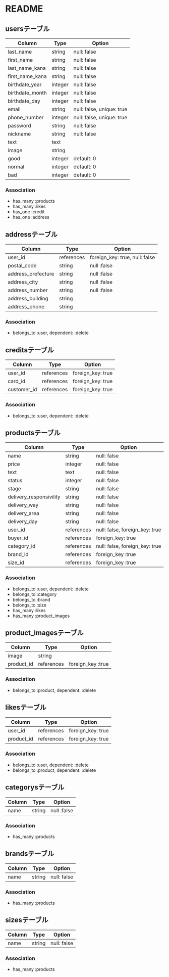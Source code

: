 # README

## usersテーブル

|Column|Type|Option|
|------|----|------|
|last_name|string|null: false|
|first_name|string|null: false|
|last_name_kana|string|null: false|
|first_name_kana|string|null: false|
|birthdate_year|integer|null: false|
|birthdate_month|integer|null: false|
|birthdate_day|integer|null: false|
|email|string|null: false, unique: true|
|phone_number|integer|null: false, unique: true|
|password|string|null: false|
|nickname|string|null: false|
|text|text|
|image|string|
|good|integer|default: 0|
|normal|integer|default: 0|
|bad|integer|default: 0|

### Association
- has_many :products
- has_many :likes
- has_one :credit
- has_one :address

## addressテーブル

|Column|Type|Option|
|------|----|------|
|user_id|references|foreign_key: true, null: false|
|postal_code|string|null :false|
|address_prefecture|string|null :false|
|address_city|string|null :false|
|address_number|string|null :false|
|address_building|string|
|address_phone|string|

### Association
- belongs_to :user, dependent: :delete

## creditsテーブル

|Column|Type|Option|
|------|----|------|
|user_id|references|foreign_key: true|
|card_id|references|foreign_key: true|
|customer_id|references|foreign_key: true|

### Association
- belongs_to :user, dependent: :delete

## productsテーブル

|Column|Type|Option|
|------|----|------|
|name|string|null: false|
|price|integer|null: false|
|text|text|null: false|
|status|integer|null: false|
|stage|string|null: false|
|delivery_responsivility|string|null: false|
|delivery_way|string|null: false|
|delivery_area|string|null: false|
|delivery_day|string|null: false|
|user_id|references|null: false, foreign_key: true|
|buyer_id|references|foreign_key: true|
|category_id|references|null: false, foreign_key: true|
|brand_id|references|foreign_key :true|
|size_id|references|foreign_key :true|

### Association
- belongs_to :user, dependent: :delete
- belongs_to :category
- belongs_to :brand
- belongs_to :size
- has_many :likes
- has_many :product_images

## product_imagesテーブル

|Column|Type|Option|
|------|----|------|
|image|string|
|product_id|references|foreign_key :true|

### Association
- belongs_to :product, dependent: :delete

## likesテーブル
|Column|Type|Option|
|------|----|------|
|user_id|references|foreign_key: true|
|product_id|references|foreign_key: true|

### Association
- belongs_to :user, dependent: :delete
- belongs_to :product, dependent: :delete

## categorysテーブル

|Column|Type|Option|
|------|----|------|
|name|string|null :false|

### Association
- has_many :products

## brandsテーブル

|Column|Type|Option|
|------|----|------|
|name|string|null: false|

### Association
- has_many :products

## sizesテーブル

|Column|Type|Option|
|------|----|------|
|name|string|null: false|

### Association
- has_many :products